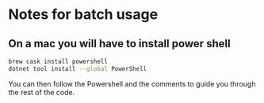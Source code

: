 # Notes for batch usage

## On a mac you will have to install power shell

```bash
brew cask install powershell
dotnet tool install --global PowerShell
```

You can then follow the Powershell and the comments to guide you through the rest of the code.